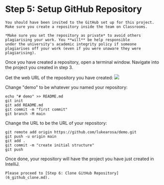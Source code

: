 # Step 5: Setup GitHub Repository

```{important}
You should have been invited to the GitHub set up for this project. Make sure you create a repository inside the team on Classrooms.

*Make sure you set the repository as private* to avoid others plagiarising your work. You **will** be help responsible 
under the university's academic integrity policy if someone plagiarises off your work (even if you were unaware they were
plagiarising).  
```

Once you have created a repository, open a terminal window. Navigate into the project you created in step 3.

Get the web URL of the repository you have created:
![](resources/5_github_setup_1.png)

Change "demo" to be whatever you named your repository:
````
echo "# demo" >> README.md
git init
git add README.md
git commit -m "first commit"
git branch -M main
````

Change the URL to be the URL of your repository:
````
git remote add origin https://github.com/lukearosa/demo.git
git push -u origin main
git add .
git commit -m "create initial structure"
git push
````

Once done, your repository will have the project you have just created in IntelliJ.

```{admonition} What's Next
Please proceed to [Step 6: Clone GitHub Repository](6_github_clone.md).
```
